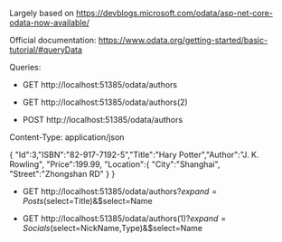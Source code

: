 ﻿Largely based on https://devblogs.microsoft.com/odata/asp-net-core-odata-now-available/

Official documentation: https://www.odata.org/getting-started/basic-tutorial/#queryData

Queries:

- GET http://localhost:51385/odata/authors

- GET http://localhost:51385/odata/authors(2)

- POST http://localhost:51385/odata/authors

Content-Type: application/json

{
  "Id":3,"ISBN":"82-917-7192-5","Title":"Hary Potter","Author":"J. K. Rowling",
  "Price":199.99,
  "Location":{
     "City":"Shanghai",
     "Street":"Zhongshan RD"
   }
}

- GET http://localhost:51385/odata/authors?$expand=Posts($select=Title)&$select=Name

- GET http://localhost:51385/odata/authors(1)?$expand=Socials($select=NickName,Type)&$select=Name
